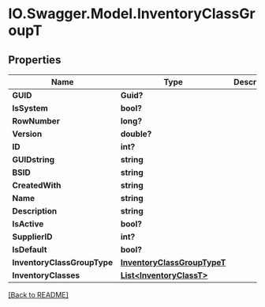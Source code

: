 # IO.Swagger.Model.InventoryClassGroupT
## Properties

Name | Type | Description | Notes
------------ | ------------- | ------------- | -------------
**GUID** | **Guid?** |  | [optional] 
**IsSystem** | **bool?** |  | [optional] 
**RowNumber** | **long?** |  | [optional] 
**Version** | **double?** |  | [optional] 
**ID** | **int?** |  | [optional] 
**GUIDstring** | **string** |  | [optional] 
**BSID** | **string** |  | [optional] 
**CreatedWith** | **string** |  | [optional] 
**Name** | **string** |  | [optional] 
**Description** | **string** |  | [optional] 
**IsActive** | **bool?** |  | [optional] 
**SupplierID** | **int?** |  | [optional] 
**IsDefault** | **bool?** |  | [optional] 
**InventoryClassGroupType** | [**InventoryClassGroupTypeT**](InventoryClassGroupTypeT.md) |  | [optional] 
**InventoryClasses** | [**List&lt;InventoryClassT&gt;**](InventoryClassT.md) |  | [optional] 

 [[Back to README]](../README.md)

